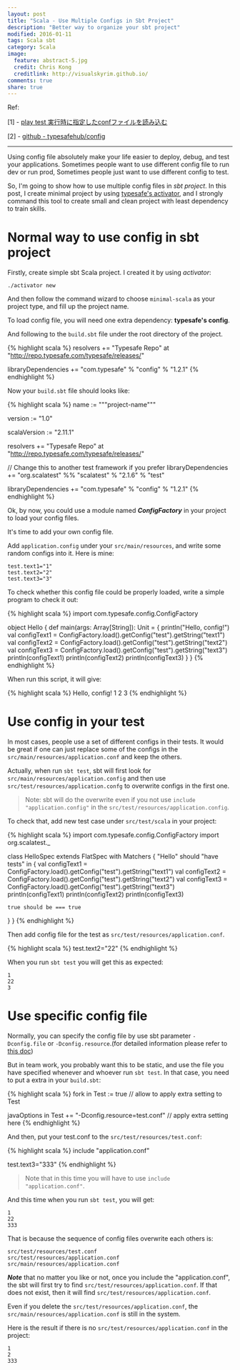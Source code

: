 ```yaml
---
layout: post
title: "Scala - Use Multiple Configs in Sbt Project"
description: "Better way to organize your sbt project"
modified: 2016-01-11
tags: Scala sbt
category: Scala
image:
  feature: abstract-5.jpg
  credit: Chris Kong
  creditlink: http://visualskyrim.github.io/
comments: true
share: true
---
```



Ref:

[1] - [play test 実行時に指定したconfファイルを読み込む](http://qiita.com/TomoyaIgarashi/items/4106feb940fbd2be0b4c#3-1)

[2] - [github - typesafehub/config](https://github.com/typesafehub/config)

***

Using config file absolutely make your life easier to deploy, debug, and test your applications.
Sometimes people want to use different config file to run dev or run prod, Sometimes people just want to use different config to test.

So, I'm going to show how to use multiple config files in *sbt project*.
In this post, I create minimal project by using [typesafe's activator](https://typesafe.com/activator), and I strongly command this tool to create small and clean project with least dependency to train skills.

# Normal way to use config in sbt project

Firstly, create simple sbt Scala project. I created it by using *activator*:

```
./activator new
```

And then follow the command wizard to choose `minimal-scala` as your project type, and fill up the project name.

To load config file, you will need one extra dependency: **typesafe's config**.

And following to the `build.sbt` file under the root directory of the project.

{% highlight scala %}
resolvers += "Typesafe Repo" at "http://repo.typesafe.com/typesafe/releases/"

libraryDependencies += "com.typesafe" % "config" % "1.2.1"
{% endhighlight %}

Now your `build.sbt` file should looks like:

{% highlight scala %}
name := """project-name"""

version := "1.0"

scalaVersion := "2.11.1"

resolvers += "Typesafe Repo" at "http://repo.typesafe.com/typesafe/releases/"

// Change this to another test framework if you prefer
libraryDependencies += "org.scalatest" %% "scalatest" % "2.1.6" % "test"

libraryDependencies += "com.typesafe" % "config" % "1.2.1"
{% endhighlight %}

Ok, by now, you could use a module named ***ConfigFactory*** in your project to load your config files.


It's time to add your own config file.

Add `application.config` under your `src/main/resources`, and write some random configs into it.
Here is mine:

```
test.text1="1"
test.text2="2"
test.text3="3"
```

To check whether this config file could be properly loaded, write a simple program to check it out:

{% highlight scala %}
import com.typesafe.config.ConfigFactory

object Hello {
  def main(args: Array[String]): Unit = {
    println("Hello, config!")
    val configText1 = ConfigFactory.load().getConfig("test").getString("text1")
    val configText2 = ConfigFactory.load().getConfig("test").getString("text2")
    val configText3 = ConfigFactory.load().getConfig("test").getString("text3")
    println(configText1)
    println(configText2)
    println(configText3)
  }
}
{% endhighlight %}

When run this script, it will give:

{% highlight scala %}
Hello, config!
1
2
3
{% endhighlight %}

# Use config in your test

In most cases, people use a set of different configs in their tests.
It would be great if one can just replace some of the configs in the `src/main/resources/application.conf` and keep the others.

Actually, when run `sbt test`, sbt will first look for `src/main/resources/application.config` and then use `src/test/resources/application.confg` to overwrite configs in the first one.

> Note: sbt will do the overwrite even if you not use `include "application.config"` in the `src/test/resources/application.config`.

To check that, add new test case under `src/test/scala` in your project:

{% highlight scala %}
import com.typesafe.config.ConfigFactory
import org.scalatest._

class HelloSpec extends FlatSpec with Matchers {
  "Hello" should "have tests" in {
    val configText1 = ConfigFactory.load().getConfig("test").getString("text1")
    val configText2 = ConfigFactory.load().getConfig("test").getString("text2")
    val configText3 = ConfigFactory.load().getConfig("test").getString("text3")
    println(configText1)
    println(configText2)
    println(configText3)

    true should be === true
  }
}
{% endhighlight %}

Then add config file for the test as `src/test/resources/application.conf`.

{% highlight scala %}
test.text2="22"
{% endhighlight %}

When you run `sbt test` you will get this as expected:

```
1
22
3
```

# Use specific config file

Normally, you can specify the config file by use sbt parameter `-Dconfig.file` or `-Dconfig.resource`.(for detailed information please refer to [this doc](https://github.com/typesafehub/config#standard-behavior))

But in team work, you probably want this to be static, and use the file you have specified whenever and whoever run `sbt test`.
In that case, you need to put a extra in your `build.sbt`:

{% highlight scala %}
fork in Test := true // allow to apply extra setting to Test

javaOptions in Test += "-Dconfig.resource=test.conf" // apply extra setting here
{% endhighlight %}

And then, put your test.conf to the `src/test/resources/test.conf`:

{% highlight scala %}
include "application.conf"

test.text3="333"
{% endhighlight %}

> Note that in this time you will have to use `include "application.conf"`.

And this time when you run `sbt test`, you will get:

```
1
22
333
```

That is because the sequence of config files overwrite each others is:

```
src/test/resources/test.conf
src/test/resources/application.conf
src/main/resources/application.conf
```

***Note*** that no matter you like or not, once you include the "application.conf",
the sbt will first try to find `src/test/resources/application.conf`.
If that does not exist, then it will find `src/test/resources/application.conf`.

Even if you delete the `src/test/resources/application.conf`, the `src/main/resources/application.conf` is still in the system.

Here is the result if there is no `src/test/resources/application.conf` in the project:

```
1
2
333
```

